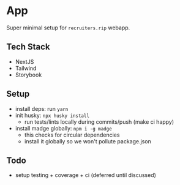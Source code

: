 # App

Super minimal setup for `recruiters.rip` webapp.

## Tech Stack

- NextJS
- Tailwind
- Storybook

## Setup

- install deps: run `yarn`
- init husky: `npx husky install`
  - run tests/lints locally during commits/push (make ci happy)
- install madge globally: `npm i -g madge`
  - this checks for circular dependencies
  - install it globally so we won't pollute package.json

## Todo

- setup testing + coverage + ci (deferred until discussed)
